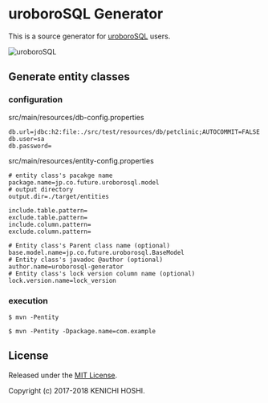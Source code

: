 # uroboroSQL Generator

This is a source generator for [uroboroSQL](https://github.com/future-architect/uroborosql/) users.

<img src="https://future-architect.github.io/uroborosql-doc//images/logo.png" style="max-width: 600px;" alt="uroboroSQL" />

## Generate entity classes

### configuration

src/main/resources/db-config.properties

```properties
db.url=jdbc:h2:file:./src/test/resources/db/petclinic;AUTOCOMMIT=FALSE
db.user=sa
db.password=
```

src/main/resources/entity-config.properties

```properties
# entity class's pacakge name
package.name=jp.co.future.uroborosql.model
# output directory
output.dir=./target/entities

include.table.pattern=
exclude.table.pattern=
include.column.pattern=
exclude.column.pattern=

# Entity class's Parent class name (optional)
base.model.name=jp.co.future.uroborosql.BaseModel
# Entity class's javadoc @author (optional)
author.name=uroborosql-generator
# Entity class's lock version column name (optional)
lock.version.name=lock_version
```

### execution

```
$ mvn -Pentity
```


```
$ mvn -Pentity -Dpackage.name=com.example
```


## License

Released under the [MIT License](https://github.com/shout-star/uroborosql-generator/blob/master/LICENSE).

Copyright (c) 2017-2018 KENICHI HOSHI.